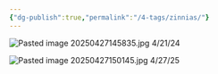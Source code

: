 ```yaml
---
{"dg-publish":true,"permalink":"/4-tags/zinnias/"}
---
```


![Pasted image 20250427145835.jpg](/img/user/2%20Source%20Material/Attachments/Pasted%20image%2020250427145835.jpg)
4/21/24


![Pasted image 20250427150145.jpg](/img/user/2%20Source%20Material/Attachments/Pasted%20image%2020250427150145.jpg)
4/27/25